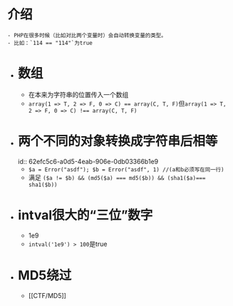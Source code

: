 # 介绍
	- PHP在很多时候（比如对比两个变量时）会自动转换变量的类型。
	- 比如：`114 == "114"`为true
- # 数组
	- 在本来为字符串的位置传入一个数组
	- `array(1 => T, 2 => F, 0 => C) == array(C, T, F)`但`array(1 => T, 2 => F, 0 => C) !== array(C, T, F)`
- # 两个不同的对象转换成字符串后相等
  id:: 62efc5c6-a0d5-4eab-906e-0db03366b1e9
	- `$a = Error("asdf"); $b = Error("asdf", 1) //(a和b必须写在同一行)`
	- 满足 `($a != $b) && (md5($a) === md5($b)) && (sha1($a)=== sha1($b))`
- # intval很大的“三位”数字
	- 1e9
	- `intval('1e9') > 100`是true
- # MD5绕过
	- [[CTF/MD5]]